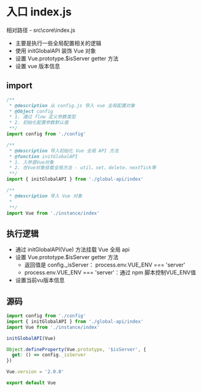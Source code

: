 # 入口 index.js

相对路径 - src\core\index.js

- 主要是执行一些全局配置相关的逻辑
- 使用 initGlobalAPI 装饰 Vue 对象
- 设置 Vue.prototype.$isServer getter 方法
- 设置 vue 版本信息

## import

```js
/**
 * @description 从 config.js 导入 vue 全局配置对象
 * @Object config
 * 1. 通过 flow 定义参数类型
 * 2. 初始化配置参数默认值
 **/
import config from './config'

/**
 * @description 导入初始化 Vue 全局 API 方法
 * @function initGlobalAPI
 * 1. 入参是Vue对象
 * 2. 在Vue对象挂载全局方法 - util、set、delete、nextTick等
 **/
import { initGlobalAPI } from './global-api/index'

/**
 * @description 导入 Vue 对象
 * 
 **/
import Vue from './instance/index'
```

## 执行逻辑

- 通过 initGlobalAPI(Vue) 方法挂载 Vue 全局 api
- 设置 Vue.prototype.$isServer getter 方法
  - 返回值是 config._isServer： process.env.VUE_ENV === 'server'
  - process.env.VUE_ENV === 'server'：通过 npm 脚本控制VUE_ENV值
- 设置当前vu版本信息

## 源码

```js
import config from './config'
import { initGlobalAPI } from './global-api/index'
import Vue from './instance/index'

initGlobalAPI(Vue)

Object.defineProperty(Vue.prototype, '$isServer', {
  get: () => config._isServer
})

Vue.version = '2.0.0'

export default Vue
```



